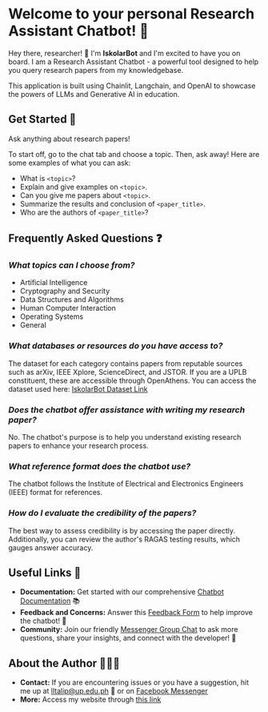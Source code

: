 # Welcome to your personal Research Assistant Chatbot! 🤖

Hey there, researcher! 👋 I'm **IskolarBot** and I'm excited to have you on board. I am a Research Assistant Chatbot - a powerful tool designed to help you query research papers from my knowledgebase. 

This application is built using Chainlit, Langchain, and OpenAI to showcase the powers of LLMs and Generative AI in education.

## Get Started 📃

Ask anything about research papers!

To start off, go to the chat tab and choose a topic. Then, ask away! Here are some examples of what you can ask:

- What is `<topic>`?
- Explain and give examples on `<topic>`.
- Can you give me papers about `<topic>`.
- Summarize the results and conclusion of `<paper_title>`.
- Who are the authors of `<paper_title>`?

## Frequently Asked Questions ❓

### *What topics can I choose from?*

- Artificial Intelligence
- Cryptography and Security
- Data Structures and Algorithms
- Human Computer Interaction
- Operating Systems
- General

### *What databases or resources do you have access to?*

The dataset for each category contains papers from reputable sources such as arXiv, IEEE Xplore, ScienceDirect, and JSTOR. If you are a UPLB constituent, these are accessible through OpenAthens. You can access the dataset used here: [IskolarBot Dataset Link](https://drive.google.com/drive/folders/1S4g9eHW57xpSZEWCLrKf-jjTN4__swid?usp=sharing)

### *Does the chatbot offer assistance with writing my research paper?*

No. The chatbot's purpose is to help you understand existing research papers to enhance your research process.

### *What reference format does the chatbot use?*

The chatbot follows the Institute of Electrical and Electronics Engineers (IEEE) format for references.

### *How do I evaluate the credibility of the papers?*

The best way to assess credibility is by accessing the paper directly. Additionally, you can review the author's RAGAS testing results, which gauges answer accuracy.


## Useful Links 🔗

- **Documentation:** Get started with our comprehensive [Chatbot Documentation](https://iskolarbot.onrender.com/readme) 📚
- **Feedback and Concerns:** Answer this [Feedback Form](https://forms.gle/1KisXppWJJUQKKS68) to help improve the chatbot! 🤖
- **Community:** Join our friendly [Messenger Group Chat](https://facebook.com) to ask more questions, share your insights, and connect with the developer! 💬


## About the Author 👩🏼‍💻

- **Contact:** If you are encountering issues or you have a suggestion, hit me up at [lltalip@up.edu.ph](mailto:lltalip@up.edu.ph) 📧 or on [Facebook Messenger](https://m.me/ridiculoys)
- **More:** Access my website through [this link](https://ridiculoys.notion.site/)
